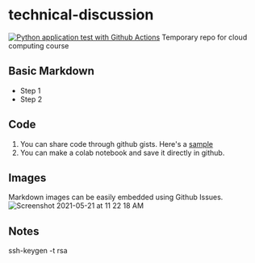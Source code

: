 # technical-discussion
[![Python application test with Github Actions](https://github.com/vin136/technical-discussion/actions/workflows/main.yml/badge.svg)](https://github.com/vin136/technical-discussion/actions/workflows/main.yml)
Temporary repo for cloud computing course

## Basic Markdown

- Step 1
- Step 2

## Code

1. You can share code through github gists. Here's a [sample](https://gist.github.com/vin136/1b8d4b92f377e6a4de1e93911b361b78#file-hello-py)
2. You can make a colab notebook and save it directly in github.


## Images
Markdown images can be easily embedded using Github Issues.
![Screenshot 2021-05-21 at 11 22 18 AM](https://user-images.githubusercontent.com/21222766/122638631-d8b09600-d112-11eb-9598-774e61d1a200.png)

## Notes

ssh-keygen -t rsa
